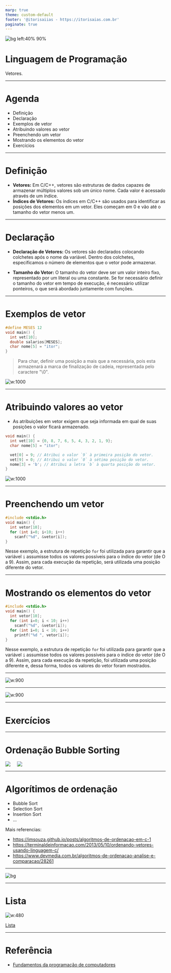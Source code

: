 ```yaml
---
marp: true
theme: custom-default
footer: '@itorisaiias - https://itorisaias.com.br'
paginate: true
---
```


<!-- _backgroundImage: url('./img/hero-background.svg') -->

![bg left:40% 90%](./img/logoFatec.svg)
# **Linguagem de Programação**

Vetores.

---

# Agenda

- Definição
- Declaração
- Exemplos de vetor
- Atribuindo valores ao vetor
- Preenchendo um vetor
- Mostrando os elementos do vetor
- Exercícios

---

# Definição

- **Vetores:** Em C/C++, vetores são estruturas de dados capazes de armazenar múltiplos valores sob um único nome. Cada valor é acessado através de um índice.
- **Índices de Vetores:** Os índices em C/C++ são usados para identificar as posições dos elementos em um vetor. Eles começam em 0 e vão até o tamanho do vetor menos um.

---

# Declaração

- **Declaração de Vetores:** Os vetores são declarados colocando colchetes após o nome da variável. Dentro dos colchetes, especificamos o número de elementos que o vetor pode armazenar.

- **Tamanho do Vetor:** O tamanho do vetor deve ser um valor inteiro fixo, representado por um literal ou uma constante. Se for necessário definir o tamanho do vetor em tempo de execução, é necessário utilizar ponteiros, o que será abordado juntamente com funções.

---

# Exemplos de vetor

```c
#define MESES 12
void main() {
  int vet[10];
  double salarios[MESES];
  char nome[5] = "itor";
}
```

> Para char, definir uma posição a mais que a necessária, pois esta armazenará a marca de finalização de cadeia, representada pelo caractere "\0".

![w:1000](./img/vetores_exemplo.drawio.svg)

---

# Atribuindo valores ao vetor

- As atribuições em vetor exigem que seja informada em qual de suas posições o valor ficará armazenado.

```c
void main() {
  int vet[10] = {0, 8, 7, 6, 5, 4, 3, 2, 1, 9};
  char nome[5] = "itor";

  vet[0] = 9; // Atribui o valor `9` à primeira posição do vetor.
  vet[9] = 0; // Atribui o valor `0` à sétima posição do vetor.
  nome[3] = 'b'; // Atribui a letra `b` à quarta posição do vetor.
}
```

![w:1000](./img/vetores_exemplo_atribuicao.drawio.svg)

---

# Preenchendo um vetor

```c
#include <stdio.h>
void main() {
  int vetor[10];
  for (int i=0; i<10; i++)
    scanf("%d", &vetor[i]);
}
```

Nesse exemplo, a estrutura de repetição `for` foi utilizada para garantir que a variável `i` assumisse todos os valores possíveis para o índice do vetor (de O a 9). Assim, para cada execução da repetição, será utilizada uma posição diferente do vetor.

---

# Mostrando os elementos do vetor

```c
#include <stdio.h>
void main() {
  int vetor[10];
  for (int i=0; i < 10; i++)
    scanf("%d", &vetor[i]);
  for (int i=0; i < 10; i++)
    printf("%d ", vetor[i]);
}
```

Nesse exemplo, a estrutura de repetição `for` foi utilizada para garantir que a variável `i` assumisse todos os valores possíveis para o índice do vetor (de O a 9). Assim, para cada execução da repetição, foi utilizada uma posição diferente e, dessa forma, todos os valores do vetor foram mostrados.

---

![w:900](./img/GfaZNzU42Snz6dlGhN.webp)

---

![w:900](./img/CjmvTCZf2U3p09Cn0h.webp)

---

# Exercícios

---

# Ordenação Bubble Sorting

<div class="columns">
  <img src="./img/bubble_sorting.png" />
  <img src="./img/140587920-d7aaa511-67df-4fdd-8497-8fe6d988e2db.gif" />
</div>

---

# Algorítimos de ordenação

- Bubble Sort
- Selection Sort
- Insertion Sort
- ...

Mais referencias:
- https://imsouza.github.io/posts/algoritmos-de-ordenacao-em-c-1
- https://terminaldeinformacao.com/2013/05/10/ordenando-vetores-usando-linguagem-c/
- https://www.devmedia.com.br/algoritmos-de-ordenacao-analise-e-comparacao/28261

---

![bg](./img/cXblnKXr2BQOaYnTni.webp)

---

# Lista

![w:480](./img/lista_vetor.svg)

[Lista](https://github.com/itorisaias/Fatectq-linguagem-de-programacao/blob/main/atividades/04_Vetores/Lista.pdf)

---

# Referência

- [Fundamentos da programação de computadores](https://archive.org/details/fundamentos-da-programacao-de-computadores-algoritmos-pascal-c-c-padrao-ansi-e-java-pdfdrive)

